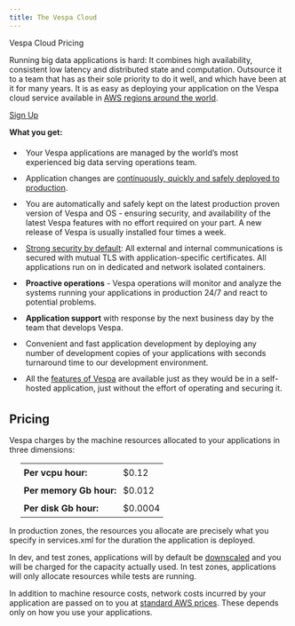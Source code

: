 ```yaml
---
title: The Vespa Cloud
---
```


<style>
table.price {
    margin-bottom: 15px;
    margin-left: 20px;
}

table.price td {
    padding: 6px;
}

ul.offer li {
    padding: 6px;
}
</style>

<section id="roadmap" class="bg-light-blue">

<div class="intro container">

<div class="row">
<div class="col-lg-12 text-left">
<div class="h1">Vespa Cloud Pricing</div>
</div>
</div>

<div class="row">
<div class="col-lg-12 text-left">
<p>Running big data applications is hard: It combines high availability, consistent low latency and distributed
state and computation. Outsource it to a team that has as their sole priority to do it well, and which have been
at it for many years. It is as easy as deploying your application on the Vespa cloud service available in
<a href="https://vespa.ai/documentation/reference/zones">AWS regions around the world</a>.</p>

<a href="mailto:support@vespa.ai" class="btn btn-xl intro-button">Sign Up</a>

<p><b>What you get:</b>

<ul class="offer">
<li>Your Vespa applications are managed by the world’s most experienced big data serving operations team.

<li>Application changes are
<a href="https://vespa.ai/documentation/automated-deployments">continuously, quickly and safely deployed to production</a>.

<li>You are automatically and safely kept on the latest production proven version of Vespa and OS -
ensuring security, and availability of the latest Vespa features with no effort required on your part. A new release
of Vespa is usually installed four times a week.

<li><a href="https://vespa.ai/documentation/security-model">Strong security by default</a>:
All external and internal communications is secured with mutual TLS with
application-specific certificates. All applications run on in dedicated and network isolated containers.

<li><b>Proactive operations</b> - Vespa operations will monitor and analyze the systems running your applications 
in production 24/7 and react to potential problems.

<li><b>Application support</b> with response by the next business day by the team that develops Vespa.

<li>Convenient and fast application development by deploying any number of development copies of your
applications with seconds turnaround time to our development environment.

<li>All the <a href="https://docs.vespa.ai/documentation/features.html">features of Vespa</a> are available just as
they would be in a self-hosted application, just without the effort of operating and securing it.

</li>

</ul>

<h2>Pricing</h2>

<p>Vespa charges by the machine resources allocated to your applications in three dimensions:</p>

<table class="price">
<tr><td><b>Per vcpu hour:</b><td>$0.12</td>
<tr><td><b>Per memory Gb hour:</b><td>$0.012</td>
<tr><td><b>Per disk Gb hour:</b><td>$0.0004</td>
</table>

<p>In production zones, the resources you allocate are precisely what you specify in services.xml for the duration
the application is deployed.</p>

<p>In dev, and test zones, applications will by default be
<a href="https://vespa.ai/documentation/reference/environments">downscaled</a> and you will be charged for
the capacity actually used. In test zones, applications will only allocate resources while tests are running.</p>

<p>In addition to machine resource costs, network costs incurred by your application are passed on to you at
<a href="https://aws.amazon.com/ec2/pricing/on-demand/#Data_Transfer">standard AWS prices</a>.
These depends only on how you use your applications.</p>

</div>
</div>
</div>
</section>

